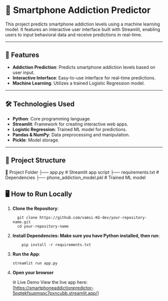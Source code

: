 # 📱 Smartphone Addiction Predictor

This project predicts smartphone addiction levels using a machine learning model. It features an interactive user interface built with Streamlit, enabling users to input behavioral data and receive predictions in real-time.

---

## 🚀 Features
- **Addiction Prediction**: Predicts smartphone addiction levels based on user input.
- **Interactive Interface**: Easy-to-use interface for real-time predictions.
- **Machine Learning**: Utilizes a trained Logistic Regression model.

---

## 🛠️ Technologies Used
- **Python**: Core programming language.
- **Streamlit**: Framework for creating interactive web apps.
- **Logistic Regression**: Trained ML model for predictions.
- **Pandas & NumPy**: Data preprocessing and manipulation.
- **Pickle**: Model storage.

---

## 📂 Project Structure

📁 Project Folder ├── app.py # Streamlit app script ├── requirements.txt # Dependencies ├── phone_addiction_model.pkl # Trained ML model


## 🖥️ How to Run Locally

1. **Clone the Repository**:
   
         git clone https://github.com/vamsi-KG-dev/your-repository-name.git
         cd your-repository-name
   
3. **Install Dependencies: Make sure you have Python installed, then run**:

           pip install -r requirements.txt

3. **Run the App**:
   
       streamlit run app.py

5. **Open your browser**

   
    🌐 Live Demo
         View the live app here: [https://smartphoneaddictionpredictor-5pqtekfsupmspc7pxncubb.streamlit.app/]




